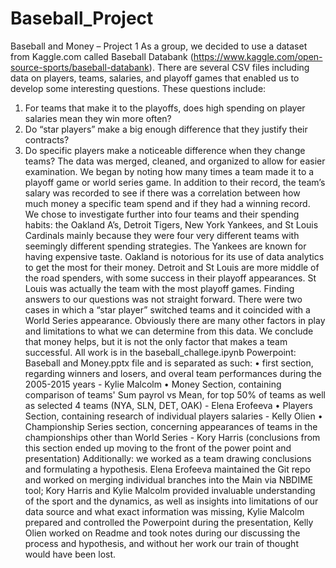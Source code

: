 # Baseball_Project

Baseball and Money – Project 1 As a group, we decided to use a dataset from Kaggle.com called Baseball Databank (https://www.kaggle.com/open-source-sports/baseball-databank). There are several CSV files including data on players, teams, salaries, and playoff games that enabled us to develop some interesting questions. These questions include:
1.	For teams that make it to the playoffs, does high spending on player salaries mean they win more often?
2.	Do “star players” make a big enough difference that they justify their contracts?
3.	Do specific players make a noticeable difference when they change teams?
The data was merged, cleaned, and organized to allow for easier examination. We began by noting how many times a team made it to a playoff game or world series game. In addition to their record, the team’s salary was recorded to see if there was a correlation between how much money a specific team spend and if they had a winning record. We chose to investigate further into four teams and their spending habits: the Oakland A’s, Detroit Tigers, New York Yankees, and St Louis Cardinals mainly because they were four very different teams with seemingly different spending strategies. The Yankees are known for having expensive taste. Oakland is notorious for its use of data analytics to get the most for their money. Detroit and St Louis are more middle of the road spenders, with some success in their playoff appearances. St Louis was actually the team with the most playoff games. Finding answers to our questions was not straight forward. There were two cases in which a “star player” switched teams and it coincided with a World Series appearance. Obviously there are many other factors in play and limitations to what we can determine from this data. We conclude that money helps, but it is not the only factor that makes a team successful.
All work is in the baseball_challege.ipynb Powerpoint: Baseball and Money.pptx file and is separated as such:
•	first section, regarding winners and losers, and overal team performances during the 2005-2015 years - Kylie Malcolm
•	Money Section, containing comparison of teams' Sum payrol vs Mean, for top 50% of teams as well as selected 4 teams (NYA, SLN, DET, OAK) - Elena Erofeeva
•	Players Section, containing research of individual players salaries - Kelly Olien
•	Championship Series section, concerning appearances of teams in the championships other than World Series - Kory Harris (conclusions from this section ended up moving to the front of the power point and presentation)
Additionally: we worked as a team drawing conclusions and formulating a hypothesis. Elena Erofeeva maintained the Git repo and worked on merging individual branches into the Main via NBDIME tool; Kory Harris and Kylie Malcolm provided invaluable understanding of the sport and the dynamics, as well as insights into limitations of our data source and what exact information was missing, Kylie Malcolm prepared and controlled the Powerpoint during the presentation, Kelly Olien worked on Readme and took notes during our discussing the process and hypothesis, and without her work our train of thought would have been lost.
